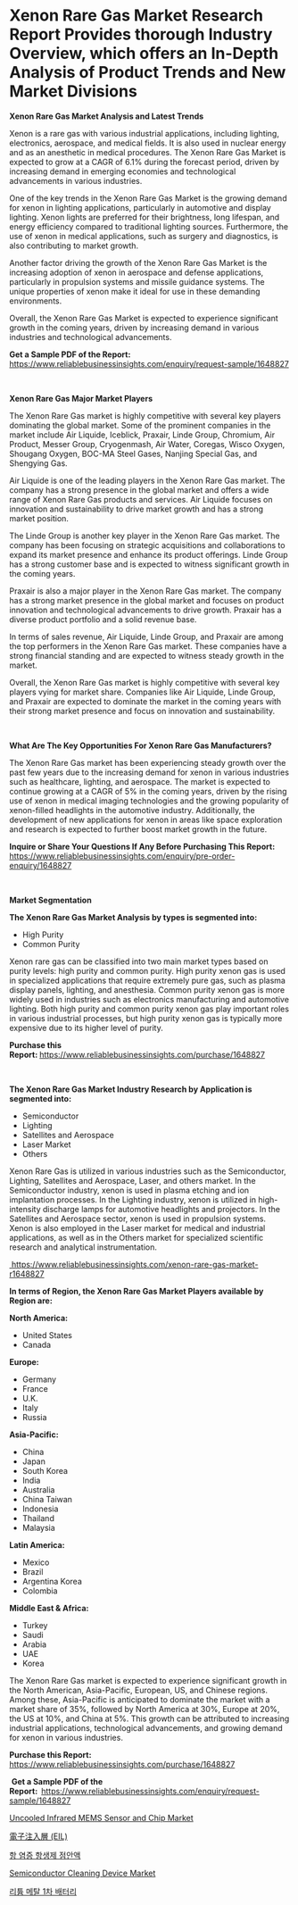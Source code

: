 <p><h1>Xenon Rare Gas Market Research Report Provides thorough Industry Overview, which offers an In-Depth Analysis of Product Trends and New Market Divisions</h1></p><p><strong>Xenon Rare Gas Market Analysis and Latest Trends</strong></p>
<p><p>Xenon is a rare gas with various industrial applications, including lighting, electronics, aerospace, and medical fields. It is also used in nuclear energy and as an anesthetic in medical procedures. The Xenon Rare Gas Market is expected to grow at a CAGR of 6.1% during the forecast period, driven by increasing demand in emerging economies and technological advancements in various industries.</p><p>One of the key trends in the Xenon Rare Gas Market is the growing demand for xenon in lighting applications, particularly in automotive and display lighting. Xenon lights are preferred for their brightness, long lifespan, and energy efficiency compared to traditional lighting sources. Furthermore, the use of xenon in medical applications, such as surgery and diagnostics, is also contributing to market growth.</p><p>Another factor driving the growth of the Xenon Rare Gas Market is the increasing adoption of xenon in aerospace and defense applications, particularly in propulsion systems and missile guidance systems. The unique properties of xenon make it ideal for use in these demanding environments.</p><p>Overall, the Xenon Rare Gas Market is expected to experience significant growth in the coming years, driven by increasing demand in various industries and technological advancements.</p></p>
<p><strong>Get a Sample PDF of the Report:&nbsp;</strong> <a href="https://www.reliablebusinessinsights.com/enquiry/request-sample/1648827">https://www.reliablebusinessinsights.com/enquiry/request-sample/1648827</a></p>
<p>&nbsp;</p>
<p><strong>Xenon Rare Gas Major Market Players</strong></p>
<p><p>The Xenon Rare Gas market is highly competitive with several key players dominating the global market. Some of the prominent companies in the market include Air Liquide, Iceblick, Praxair, Linde Group, Chromium, Air Product, Messer Group, Cryogenmash, Air Water, Coregas, Wisco Oxygen, Shougang Oxygen, BOC-MA Steel Gases, Nanjing Special Gas, and Shengying Gas.</p><p>Air Liquide is one of the leading players in the Xenon Rare Gas market. The company has a strong presence in the global market and offers a wide range of Xenon Rare Gas products and services. Air Liquide focuses on innovation and sustainability to drive market growth and has a strong market position.</p><p>The Linde Group is another key player in the Xenon Rare Gas market. The company has been focusing on strategic acquisitions and collaborations to expand its market presence and enhance its product offerings. Linde Group has a strong customer base and is expected to witness significant growth in the coming years.</p><p>Praxair is also a major player in the Xenon Rare Gas market. The company has a strong market presence in the global market and focuses on product innovation and technological advancements to drive growth. Praxair has a diverse product portfolio and a solid revenue base.</p><p>In terms of sales revenue, Air Liquide, Linde Group, and Praxair are among the top performers in the Xenon Rare Gas market. These companies have a strong financial standing and are expected to witness steady growth in the market.</p><p>Overall, the Xenon Rare Gas market is highly competitive with several key players vying for market share. Companies like Air Liquide, Linde Group, and Praxair are expected to dominate the market in the coming years with their strong market presence and focus on innovation and sustainability.</p></p>
<p>&nbsp;</p>
<p><strong>What Are The Key Opportunities For Xenon Rare Gas Manufacturers?</strong></p>
<p><p>The Xenon Rare Gas market has been experiencing steady growth over the past few years due to the increasing demand for xenon in various industries such as healthcare, lighting, and aerospace. The market is expected to continue growing at a CAGR of 5% in the coming years, driven by the rising use of xenon in medical imaging technologies and the growing popularity of xenon-filled headlights in the automotive industry. Additionally, the development of new applications for xenon in areas like space exploration and research is expected to further boost market growth in the future.</p></p>
<p><strong>Inquire or Share Your Questions If Any Before Purchasing This Report:</strong> <a href="https://www.reliablebusinessinsights.com/enquiry/pre-order-enquiry/1648827">https://www.reliablebusinessinsights.com/enquiry/pre-order-enquiry/1648827</a></p>
<p>&nbsp;</p>
<p><strong>Market Segmentation</strong></p>
<p><strong>The Xenon Rare Gas Market Analysis by types is segmented into:</strong></p>
<p><ul><li>High Purity</li><li>Common Purity</li></ul></p>
<p><p>Xenon rare gas can be classified into two main market types based on purity levels: high purity and common purity. High purity xenon gas is used in specialized applications that require extremely pure gas, such as plasma display panels, lighting, and anesthesia. Common purity xenon gas is more widely used in industries such as electronics manufacturing and automotive lighting. Both high purity and common purity xenon gas play important roles in various industrial processes, but high purity xenon gas is typically more expensive due to its higher level of purity.</p></p>
<p><strong>Purchase this Report:&nbsp;</strong><a href="https://www.reliablebusinessinsights.com/purchase/1648827">https://www.reliablebusinessinsights.com/purchase/1648827</a></p>
<p>&nbsp;</p>
<p><strong>The Xenon Rare Gas Market Industry Research by Application is segmented into:</strong></p>
<p><ul><li>Semiconductor</li><li>Lighting</li><li>Satellites and Aerospace</li><li>Laser Market</li><li>Others</li></ul></p>
<p><p>Xenon Rare Gas is utilized in various industries such as the Semiconductor, Lighting, Satellites and Aerospace, Laser, and others market. In the Semiconductor industry, xenon is used in plasma etching and ion implantation processes. In the Lighting industry, xenon is utilized in high-intensity discharge lamps for automotive headlights and projectors. In the Satellites and Aerospace sector, xenon is used in propulsion systems. Xenon is also employed in the Laser market for medical and industrial applications, as well as in the Others market for specialized scientific research and analytical instrumentation.</p></p>
<p><a href="https://www.reliablebusinessinsights.com/xenon-rare-gas-market-r1648827">&nbsp;https://www.reliablebusinessinsights.com/xenon-rare-gas-market-r1648827</a></p>
<p><strong>In terms of Region, the Xenon Rare Gas Market Players available by Region are:</strong></p>
<p>
    <p> <strong> North America: </strong>
        <ul>
            <li>United States</li>
            <li>Canada</li>
        </ul>
        </p> 
    <p> <strong> Europe: </strong>
        <ul>
            <li>Germany</li>
            <li>France</li>
            <li>U.K.</li>
            <li>Italy</li>
            <li>Russia</li>
        </ul>
        </p> 
    <p> <strong> Asia-Pacific: </strong>
        <ul>
            <li>China</li>
            <li>Japan</li>
            <li>South Korea</li>
            <li>India</li>
            <li>Australia</li>
            <li>China Taiwan</li>
            <li>Indonesia</li>
            <li>Thailand</li>
            <li>Malaysia</li>
        </ul>
        </p> 
    <p> <strong> Latin America: </strong>
        <ul>
            <li>Mexico</li>
            <li>Brazil</li>
            <li>Argentina Korea</li>
            <li>Colombia</li>
        </ul>
        </p> 
    <p> <strong> Middle East & Africa: </strong>
        <ul>
            <li>Turkey</li>
            <li>Saudi</li>
            <li>Arabia</li>
            <li>UAE</li>
            <li>Korea</li>
        </ul>
    </p>
    </p>
<p><p>The Xenon Rare Gas market is expected to experience significant growth in the North American, Asia-Pacific, European, US, and Chinese regions. Among these, Asia-Pacific is anticipated to dominate the market with a market share of 35%, followed by North America at 30%, Europe at 20%, the US at 10%, and China at 5%. This growth can be attributed to increasing industrial applications, technological advancements, and growing demand for xenon in various industries.</p></p>
<p><strong>Purchase this Report: </strong><a href="https://www.reliablebusinessinsights.com/purchase/1648827">https://www.reliablebusinessinsights.com/purchase/1648827</a></p>
<p>&nbsp;<strong>Get a Sample PDF of the Report:&nbsp;&nbsp;</strong><a href="https://www.reliablebusinessinsights.com/enquiry/request-sample/1648827">https://www.reliablebusinessinsights.com/enquiry/request-sample/1648827</a></p>
<p><strong></strong></p>
<p><p><a href="https://issuu.com/reportprime-2/docs/uncooled-infrared-mems-sensor-and-chip-market-size">Uncooled Infrared MEMS Sensor and Chip Market</a></p><p><a href="https://github.com/andrade7361/Market-Research-Report-List-1/blob/main/2585607108912.md">電子注入層 (EIL)</a></p><p><a href="https://github.com/AlbertotDouglas44367/Market-Research-Report-List-2/blob/main/6242536103824.md">항 염증 항생제 점안액</a></p><p><a href="https://github.com/beatblasta/Market-Research-Report-List-3/blob/main/semiconductor-cleaning-device-market.md">Semiconductor Cleaning Device Market</a></p><p><a href="https://medium.com/@fredajerde/%EB%A6%AC%ED%8A%AC-%EA%B8%88%EC%86%8D-%EC%A3%BC%EC%9A%94-%EC%A0%84%EC%A7%80-%EC%8B%9C%EC%9E%A5-%EA%B7%9C%EB%AA%A8%EB%8A%94-%EA%B8%80%EB%A1%9C%EB%B2%8C-%EC%82%B0%EC%97%85%EC%97%90%EC%84%9C-%EC%B5%9C%EA%B3%A0%EC%9D%98-%EB%A7%88%EC%BC%80%ED%8C%85-%EC%B1%84%EB%84%90%EC%9D%84-%EB%B3%B4%EC%97%AC%EC%A4%8D%EB%8B%88%EB%8B%A4-e51b64372744">리튬 메탈 1차 배터리</a></p></p>